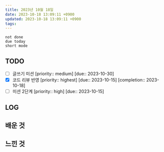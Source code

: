 ```yaml
---
title: 2023년 10월 18일
date: 2023-10-18 13:09:11 +0900
updated: 2023-10-18 13:09:11 +0900
tags: 
---
```


```tasks
not done 
due today
short mode
```

## TODO
- [ ] 글쓰기 미션  [priority:: medium]  [due:: 2023-10-30]
- [x] 코드 리뷰 반영  [priority:: highest]  [due:: 2023-10-15]  [completion:: 2023-10-18]
- [ ] 미션 2단계  [priority:: high]  [due:: 2023-10-15]

## LOG

## 배운 것

## 느낀 것
